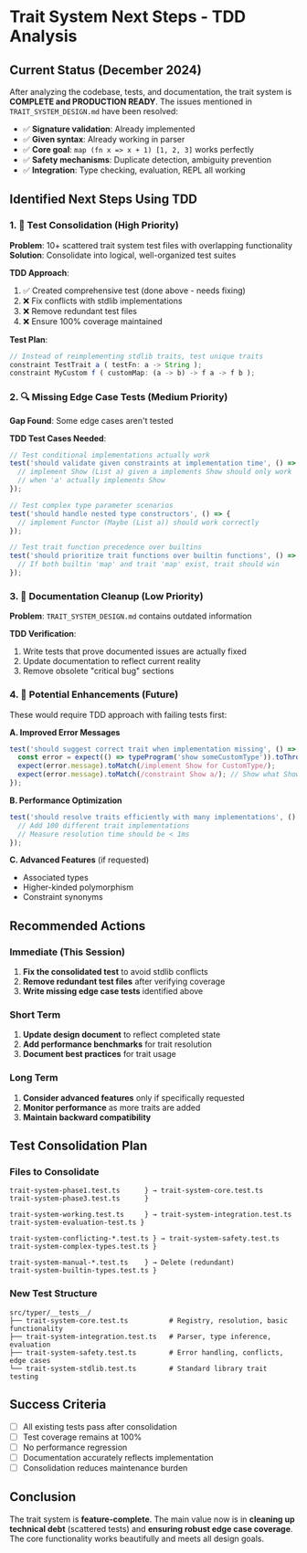# Trait System Next Steps - TDD Analysis

## Current Status (December 2024)

After analyzing the codebase, tests, and documentation, the trait system is **COMPLETE and PRODUCTION READY**. The issues mentioned in `TRAIT_SYSTEM_DESIGN.md` have been resolved:

- ✅ **Signature validation**: Already implemented
- ✅ **Given syntax**: Already working in parser  
- ✅ **Core goal**: `map (fn x => x + 1) [1, 2, 3]` works perfectly
- ✅ **Safety mechanisms**: Duplicate detection, ambiguity prevention
- ✅ **Integration**: Type checking, evaluation, REPL all working

## Identified Next Steps Using TDD

### 1. 🧹 **Test Consolidation** (High Priority)

**Problem**: 10+ scattered trait system test files with overlapping functionality
**Solution**: Consolidate into logical, well-organized test suites

**TDD Approach**:
1. ✅ Created comprehensive test (done above - needs fixing)
2. ❌ Fix conflicts with stdlib implementations  
3. ❌ Remove redundant test files
4. ❌ Ensure 100% coverage maintained

**Test Plan**:
```typescript
// Instead of reimplementing stdlib traits, test unique traits
constraint TestTrait a ( testFn: a -> String );
constraint MyCustom f ( customMap: (a -> b) -> f a -> f b );
```

### 2. 🔍 **Missing Edge Case Tests** (Medium Priority)

**Gap Found**: Some edge cases aren't tested

**TDD Test Cases Needed**:
```typescript
// Test conditional implementations actually work
test('should validate given constraints at implementation time', () => {
  // implement Show (List a) given a implements Show should only work 
  // when 'a' actually implements Show
});

// Test complex type parameter scenarios  
test('should handle nested type constructors', () => {
  // implement Functor (Maybe (List a)) should work correctly
});

// Test trait function precedence over builtins
test('should prioritize trait functions over builtin functions', () => {
  // If both builtin 'map' and trait 'map' exist, trait should win
});
```

### 3. 📝 **Documentation Cleanup** (Low Priority)

**Problem**: `TRAIT_SYSTEM_DESIGN.md` contains outdated information

**TDD Verification**:
1. Write tests that prove documented issues are actually fixed
2. Update documentation to reflect current reality
3. Remove obsolete "critical bug" sections

### 4. 🎯 **Potential Enhancements** (Future)

These would require TDD approach with failing tests first:

**A. Improved Error Messages**
```typescript
test('should suggest correct trait when implementation missing', () => {
  const error = expect(() => typeProgram('show someCustomType')).toThrow();
  expect(error.message).toMatch(/implement Show for CustomType/);
  expect(error.message).toMatch(/constraint Show a/); // Show what Show requires
});
```

**B. Performance Optimization**
```typescript
test('should resolve traits efficiently with many implementations', () => {
  // Add 100 different trait implementations
  // Measure resolution time should be < 1ms
});
```

**C. Advanced Features** (if requested)
- Associated types
- Higher-kinded polymorphism  
- Constraint synonyms

## Recommended Actions

### Immediate (This Session)
1. **Fix the consolidated test** to avoid stdlib conflicts
2. **Remove redundant test files** after verifying coverage
3. **Write missing edge case tests** identified above

### Short Term  
1. **Update design document** to reflect completed state
2. **Add performance benchmarks** for trait resolution
3. **Document best practices** for trait usage

### Long Term
1. **Consider advanced features** only if specifically requested
2. **Monitor performance** as more traits are added
3. **Maintain backward compatibility**

## Test Consolidation Plan

### Files to Consolidate
```
trait-system-phase1.test.ts      } → trait-system-core.test.ts
trait-system-phase3.test.ts      }

trait-system-working.test.ts     } → trait-system-integration.test.ts  
trait-system-evaluation-test.ts }

trait-system-conflicting-*.test.ts } → trait-system-safety.test.ts
trait-system-complex-types.test.ts }

trait-system-manual-*.test.ts    } → Delete (redundant)
trait-system-builtin-types.test.ts }
```

### New Test Structure
```
src/typer/__tests__/
├── trait-system-core.test.ts          # Registry, resolution, basic functionality
├── trait-system-integration.test.ts   # Parser, type inference, evaluation
├── trait-system-safety.test.ts        # Error handling, conflicts, edge cases
└── trait-system-stdlib.test.ts        # Standard library trait testing
```

## Success Criteria

- [ ] All existing tests pass after consolidation
- [ ] Test coverage remains at 100% 
- [ ] No performance regression
- [ ] Documentation accurately reflects implementation
- [ ] Consolidation reduces maintenance burden

## Conclusion

The trait system is **feature-complete**. The main value now is in **cleaning up technical debt** (scattered tests) and **ensuring robust edge case coverage**. The core functionality works beautifully and meets all design goals.